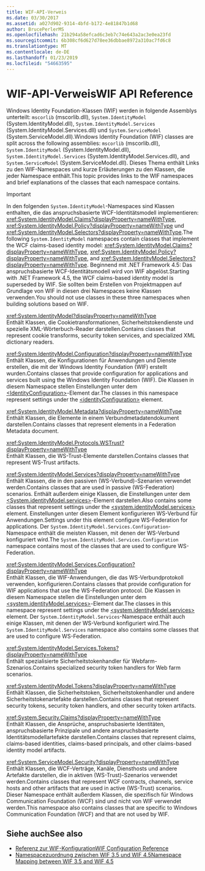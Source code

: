 ```yaml
---
title: WIF-API-Verweis
ms.date: 03/30/2017
ms.assetid: a027d902-9314-4bfd-b172-4e81847b1d68
author: BrucePerlerMS
ms.openlocfilehash: 21b294a58efcad6c3eb7c74e643a2ac3e0ea23fd
ms.sourcegitcommit: 6b308cf6d627d78ee36dbbae8972a310ac7fd6c8
ms.translationtype: MT
ms.contentlocale: de-DE
ms.lasthandoff: 01/23/2019
ms.locfileid: "54663595"
---
```

# <a name="wif-api-reference"></a><span data-ttu-id="867d8-102">WIF-API-Verweis</span><span class="sxs-lookup"><span data-stu-id="867d8-102">WIF API Reference</span></span>
<span data-ttu-id="867d8-103">Windows Identity Foundation-Klassen (WIF) werden in folgende Assemblys unterteilt: `mscorlib` (mscorlib.dll), `System.IdentityModel` (System.IdentityModel.dll), `System.IdentityModel.Services` (System.IdentityModel.Services.dll) und `System.ServiceModel` (System.ServiceModel.dll).</span><span class="sxs-lookup"><span data-stu-id="867d8-103">Windows Identity Foundation (WIF) classes are split across the following assemblies: `mscorlib` (mscorlib.dll), `System.IdentityModel` (System.IdentityModel.dll), `System.IdentityModel.Services` (System.IdentityModel.Services.dll), and `System.ServiceModel` (System.ServiceModel.dll).</span></span> <span data-ttu-id="867d8-104">Dieses Thema enthält Links zu den WIF-Namespaces und kurze Erläuterungen zu den Klassen, die jeder Namespace enthält.</span><span class="sxs-lookup"><span data-stu-id="867d8-104">This topic provides links to the WIF namespaces and brief explanations of the classes that each namespace contains.</span></span>  
  
> [!IMPORTANT]
>  <span data-ttu-id="867d8-105">In den folgenden `System.IdentityModel`-Namespaces sind Klassen enthalten, die das anspruchsbasierte WCF-Identitätsmodell implementieren: <xref:System.IdentityModel.Claims?displayProperty=nameWithType>, <xref:System.IdentityModel.Policy?displayProperty=nameWithType> und <xref:System.IdentityModel.Selectors?displayProperty=nameWithType>.</span><span class="sxs-lookup"><span data-stu-id="867d8-105">The following `System.IdentityModel` namespaces contain classes that implement the WCF claims-based identity model: <xref:System.IdentityModel.Claims?displayProperty=nameWithType>, <xref:System.IdentityModel.Policy?displayProperty=nameWithType>, and <xref:System.IdentityModel.Selectors?displayProperty=nameWithType>.</span></span> <span data-ttu-id="867d8-106">Beginnend mit .NET Framework 4.5: Das anspruchsbasierte WCF-Identitätsmodell wird von WIF abgelöst.</span><span class="sxs-lookup"><span data-stu-id="867d8-106">Starting with .NET Framework 4.5, the WCF claims-based identity model is superseded by WIF.</span></span> <span data-ttu-id="867d8-107">Sie sollten beim Erstellen von Projektmappen auf Grundlage von WIF in diesen drei Namespaces keine Klassen verwenden.</span><span class="sxs-lookup"><span data-stu-id="867d8-107">You should not use classes in these three namespaces when building solutions based on WIF.</span></span>  
  
 <xref:System.IdentityModel?displayProperty=nameWithType>  
 <span data-ttu-id="867d8-108">Enthält Klassen, die Cookietransformationen, Sicherheitstokendienste und spezielle XML-Wörterbuch-Reader darstellen.</span><span class="sxs-lookup"><span data-stu-id="867d8-108">Contains classes that represent cookie transforms, security token services, and specialized XML dictionary readers.</span></span>  
  
 <xref:System.IdentityModel.Configuration?displayProperty=nameWithType>  
 <span data-ttu-id="867d8-109">Enthält Klassen, die Konfigurationen für Anwendungen und Dienste erstellen, die mit der Windows Identity Foundation (WIF) erstellt wurden.</span><span class="sxs-lookup"><span data-stu-id="867d8-109">Contains classes that provide configuration for applications and services built using the Windows Identity Foundation (WIF).</span></span> <span data-ttu-id="867d8-110">Die Klassen in diesem Namespace stellen Einstellungen unter dem [\<IdentityConfiguration>](../../../docs/framework/configure-apps/file-schema/windows-identity-foundation/identityconfiguration.md)-Element dar.</span><span class="sxs-lookup"><span data-stu-id="867d8-110">The classes in this namespace represent settings under the [\<identityConfiguration>](../../../docs/framework/configure-apps/file-schema/windows-identity-foundation/identityconfiguration.md) element.</span></span>  
  
 <xref:System.IdentityModel.Metadata?displayProperty=nameWithType>  
 <span data-ttu-id="867d8-111">Enthält Klassen, die Elemente in einem Verbundmetadatendokument darstellen.</span><span class="sxs-lookup"><span data-stu-id="867d8-111">Contains classes that represent elements in a Federation Metadata document.</span></span>  
  
 <xref:System.IdentityModel.Protocols.WSTrust?displayProperty=nameWithType>  
 <span data-ttu-id="867d8-112">Enthält Klassen, die WS-Trust-Elemente darstellen.</span><span class="sxs-lookup"><span data-stu-id="867d8-112">Contains classes that represent WS-Trust artifacts.</span></span>  
  
 <xref:System.IdentityModel.Services?displayProperty=nameWithType>  
 <span data-ttu-id="867d8-113">Enthält Klassen, die in den passiven (WS-Verbund)-Szenarien verwendet werden.</span><span class="sxs-lookup"><span data-stu-id="867d8-113">Contains classes that are used in passive (WS-Federation) scenarios.</span></span> <span data-ttu-id="867d8-114">Enthält außerdem einige Klassen, die Einstellungen unter dem [\<System.identityModel.services>](../../../docs/framework/configure-apps/file-schema/windows-identity-foundation/system-identitymodel-services.md)-Element darstellen.</span><span class="sxs-lookup"><span data-stu-id="867d8-114">Also contains some classes that represent settings under the [\<system.identityModel.services>](../../../docs/framework/configure-apps/file-schema/windows-identity-foundation/system-identitymodel-services.md) element.</span></span> <span data-ttu-id="867d8-115">Einstellungen unter diesem Element konfigurieren WS-Verbund für Anwendungen.</span><span class="sxs-lookup"><span data-stu-id="867d8-115">Settings under this element configure WS-Federation for applications.</span></span> <span data-ttu-id="867d8-116">Der `System.IdentityModel.Services.Configuration`-Namespace enthält die meisten Klassen, mit denen der WS-Verbund konfiguriert wird.</span><span class="sxs-lookup"><span data-stu-id="867d8-116">The `System.IdentityModel.Services.Configuration` namespace contains most of the classes that are used to configure WS-Federation.</span></span>  
  
 <xref:System.IdentityModel.Services.Configuration?displayProperty=nameWithType>  
 <span data-ttu-id="867d8-117">Enthält Klassen, die WIF-Anwendungen, die das WS-Verbundprotokoll verwenden, konfigurieren.</span><span class="sxs-lookup"><span data-stu-id="867d8-117">Contains classes that provide configuration for WIF applications that use the WS-Federation protocol.</span></span> <span data-ttu-id="867d8-118">Die Klassen in diesem Namespace stellen die Einstellungen unter dem [\<system.identityModel.services>](../../../docs/framework/configure-apps/file-schema/windows-identity-foundation/system-identitymodel-services.md)-Element dar.</span><span class="sxs-lookup"><span data-stu-id="867d8-118">The classes in this namespace represent settings under the [\<system.identityModel.services>](../../../docs/framework/configure-apps/file-schema/windows-identity-foundation/system-identitymodel-services.md) element.</span></span> <span data-ttu-id="867d8-119">Der `System.IdentityModel.Services`-Namespace enthält auch einige Klassen, mit denen der WS-Verbund konfiguriert wird.</span><span class="sxs-lookup"><span data-stu-id="867d8-119">The `System.IdentityModel.Services` namespace also contains some classes that are used to configure WS-Federation.</span></span>  
  
 <xref:System.IdentityModel.Services.Tokens?displayProperty=nameWithType>  
 <span data-ttu-id="867d8-120">Enthält spezialisierte Sicherheitstokenhandler für Webfarm-Szenarios.</span><span class="sxs-lookup"><span data-stu-id="867d8-120">Contains specialized security token handlers for Web farm scenarios.</span></span>  
  
 <xref:System.IdentityModel.Tokens?displayProperty=nameWithType>  
 <span data-ttu-id="867d8-121">Enthält Klassen, die Sicherheitstoken, Sicherheitstokenhandler und andere Sicherheitstokenartefakte darstellen.</span><span class="sxs-lookup"><span data-stu-id="867d8-121">Contains classes that represent security tokens, security token handlers, and other security token artifacts.</span></span>  
  
 <xref:System.Security.Claims?displayProperty=nameWithType>  
 <span data-ttu-id="867d8-122">Enthält Klassen, die Ansprüche, anspruchsbasierte Identitäten, anspruchsbasierte Prinzipale und andere anspruchsbasierte Identitätsmodellartefakte darstellen.</span><span class="sxs-lookup"><span data-stu-id="867d8-122">Contains classes that represent claims, claims-based identities, claims-based principals, and other claims-based identity model artifacts.</span></span>  
  
 <xref:System.ServiceModel.Security?displayProperty=nameWithType>  
 <span data-ttu-id="867d8-123">Enthält Klassen, die WCF-Verträge, Kanäle, Diensthosts und andere Artefakte darstellen, die in aktiven (WS-Trust)-Szenarios verwendet werden.</span><span class="sxs-lookup"><span data-stu-id="867d8-123">Contains classes that represent WCF contracts, channels, service hosts and other artifacts that are used in active (WS-Trust) scenarios.</span></span> <span data-ttu-id="867d8-124">Dieser Namespace enthält außerdem Klassen, die spezifisch für Windows Communication Foundation (WCF) sind und nicht von WIF verwendet werden.</span><span class="sxs-lookup"><span data-stu-id="867d8-124">This namespace also contains classes that are specific to Windows Communication Foundation (WCF) and that are not used by WIF.</span></span>  
  
## <a name="see-also"></a><span data-ttu-id="867d8-125">Siehe auch</span><span class="sxs-lookup"><span data-stu-id="867d8-125">See also</span></span>
- [<span data-ttu-id="867d8-126">Referenz zur WIF-Konfiguration</span><span class="sxs-lookup"><span data-stu-id="867d8-126">WIF Configuration Reference</span></span>](../../../docs/framework/security/wif-configuration-reference.md)
- [<span data-ttu-id="867d8-127">Namespacezuordnung zwischen WIF 3.5 und WIF 4.5</span><span class="sxs-lookup"><span data-stu-id="867d8-127">Namespace Mapping between WIF 3.5 and WIF 4.5</span></span>](../../../docs/framework/security/namespace-mapping-between-wif-3-5-and-wif-4-5.md)
